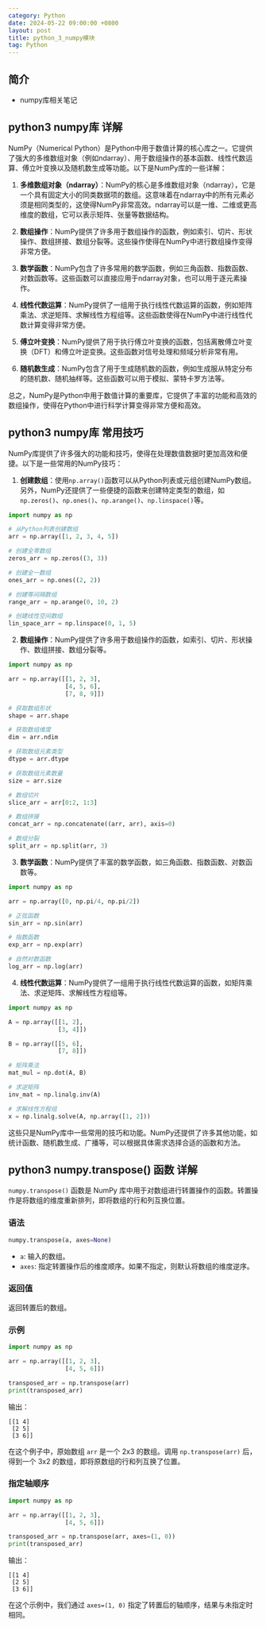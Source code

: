```yaml
---
category: Python
date: 2024-05-22 09:00:00 +0800
layout: post
title: python_3_numpy模块
tag: Python
---
```

## 简介

+ numpy库相关笔记

## python3 numpy库 详解

NumPy（Numerical Python）是Python中用于数值计算的核心库之一。它提供了强大的多维数组对象（例如ndarray）、用于数组操作的基本函数、线性代数运算、傅立叶变换以及随机数生成等功能。以下是NumPy库的一些详解：

1. **多维数组对象（ndarray）**：NumPy的核心是多维数组对象（ndarray），它是一个具有固定大小的同类数据项的数组。这意味着在ndarray中的所有元素必须是相同类型的，这使得NumPy非常高效。ndarray可以是一维、二维或更高维度的数组，它可以表示矩阵、张量等数据结构。

2. **数组操作**：NumPy提供了许多用于数组操作的函数，例如索引、切片、形状操作、数组拼接、数组分裂等。这些操作使得在NumPy中进行数组操作变得非常方便。

3. **数学函数**：NumPy包含了许多常用的数学函数，例如三角函数、指数函数、对数函数等。这些函数可以直接应用于ndarray对象，也可以用于逐元素操作。

4. **线性代数运算**：NumPy提供了一组用于执行线性代数运算的函数，例如矩阵乘法、求逆矩阵、求解线性方程组等。这些函数使得在NumPy中进行线性代数计算变得非常方便。

5. **傅立叶变换**：NumPy提供了用于执行傅立叶变换的函数，包括离散傅立叶变换（DFT）和傅立叶逆变换。这些函数对信号处理和频域分析非常有用。

6. **随机数生成**：NumPy包含了用于生成随机数的函数，例如生成服从特定分布的随机数、随机抽样等。这些函数可以用于模拟、蒙特卡罗方法等。

总之，NumPy是Python中用于数值计算的重要库，它提供了丰富的功能和高效的数组操作，使得在Python中进行科学计算变得非常方便和高效。

## python3 numpy库 常用技巧

NumPy库提供了许多强大的功能和技巧，使得在处理数值数据时更加高效和便捷。以下是一些常用的NumPy技巧：

1. **创建数组**：使用`np.array()`函数可以从Python列表或元组创建NumPy数组。另外，NumPy还提供了一些便捷的函数来创建特定类型的数组，如`np.zeros()`、`np.ones()`、`np.arange()`、`np.linspace()`等。

```python
import numpy as np

# 从Python列表创建数组
arr = np.array([1, 2, 3, 4, 5])

# 创建全零数组
zeros_arr = np.zeros((3, 3))

# 创建全一数组
ones_arr = np.ones((2, 2))

# 创建等间隔数组
range_arr = np.arange(0, 10, 2)

# 创建线性空间数组
lin_space_arr = np.linspace(0, 1, 5)
```

2. **数组操作**：NumPy提供了许多用于数组操作的函数，如索引、切片、形状操作、数组拼接、数组分裂等。

```python
import numpy as np

arr = np.array([[1, 2, 3],
                [4, 5, 6],
                [7, 8, 9]])

# 获取数组形状
shape = arr.shape

# 获取数组维度
dim = arr.ndim

# 获取数组元素类型
dtype = arr.dtype

# 获取数组元素数量
size = arr.size

# 数组切片
slice_arr = arr[0:2, 1:3]

# 数组拼接
concat_arr = np.concatenate((arr, arr), axis=0)

# 数组分裂
split_arr = np.split(arr, 3)
```

3. **数学函数**：NumPy提供了丰富的数学函数，如三角函数、指数函数、对数函数等。

```python
import numpy as np

arr = np.array([0, np.pi/4, np.pi/2])

# 正弦函数
sin_arr = np.sin(arr)

# 指数函数
exp_arr = np.exp(arr)

# 自然对数函数
log_arr = np.log(arr)
```

4. **线性代数运算**：NumPy提供了一组用于执行线性代数运算的函数，如矩阵乘法、求逆矩阵、求解线性方程组等。

```python
import numpy as np

A = np.array([[1, 2],
              [3, 4]])

B = np.array([[5, 6],
              [7, 8]])

# 矩阵乘法
mat_mul = np.dot(A, B)

# 求逆矩阵
inv_mat = np.linalg.inv(A)

# 求解线性方程组
x = np.linalg.solve(A, np.array([1, 2]))
```

这些只是NumPy库中一些常用的技巧和功能。NumPy还提供了许多其他功能，如统计函数、随机数生成、广播等，可以根据具体需求选择合适的函数和方法。

## python3 numpy.transpose() 函数 详解

`numpy.transpose()` 函数是 NumPy 库中用于对数组进行转置操作的函数。转置操作是将数组的维度重新排列，即将数组的行和列互换位置。

### 语法
```python
numpy.transpose(a, axes=None)
```

- `a`: 输入的数组。
- `axes`: 指定转置操作后的维度顺序。如果不指定，则默认将数组的维度逆序。

### 返回值
返回转置后的数组。

### 示例
```python
import numpy as np

arr = np.array([[1, 2, 3],
                [4, 5, 6]])

transposed_arr = np.transpose(arr)
print(transposed_arr)
```
输出：
```
[[1 4]
 [2 5]
 [3 6]]
```

在这个例子中，原始数组 `arr` 是一个 2x3 的数组。调用 `np.transpose(arr)` 后，得到一个 3x2 的数组，即将原数组的行和列互换了位置。

### 指定轴顺序
```python
import numpy as np

arr = np.array([[1, 2, 3],
                [4, 5, 6]])

transposed_arr = np.transpose(arr, axes=(1, 0))
print(transposed_arr)
```
输出：
```
[[1 4]
 [2 5]
 [3 6]]
```

在这个示例中，我们通过 `axes=(1, 0)` 指定了转置后的轴顺序，结果与未指定时相同。